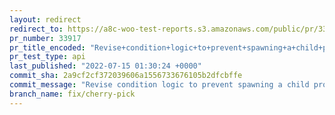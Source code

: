 ```yaml
---
layout: redirect
redirect_to: https://a8c-woo-test-reports.s3.amazonaws.com/public/pr/33917/api/index.html
pr_number: 33917
pr_title_encoded: "Revise+condition+logic+to+prevent+spawning+a+child+process+unnecessarily"
pr_test_type: api
last_published: "2022-07-15 01:30:24 +0000"
commit_sha: 2a9cf2cf372039606a1556733676105b2dfcbffe
commit_message: "Revise condition logic to prevent spawning a child process unnecessarily"
branch_name: fix/cherry-pick
---
```

